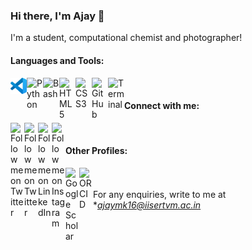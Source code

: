 ### Hi there, I'm Ajay 👋 
I'm a student, computational chemist and photographer!

#### Languages and Tools:
[<img align="left" alt="Visual Studio Code" width="26px" src="https://raw.githubusercontent.com/github/explore/80688e429a7d4ef2fca1e82350fe8e3517d3494d/topics/visual-studio-code/visual-studio-code.png" />](https://github.com/ajay-mk)
[<img align="left" alt="Python" width="26px" src="https://user-images.githubusercontent.com/68733884/148511227-a1c79316-5901-4868-846b-c3bb4a8917d8.png" />](https://github.com/ajay-mk)
[<img align="left" alt="Bash" width="26px" src="https://user-images.githubusercontent.com/68733884/148506597-5d141d64-937e-478a-850e-b09f1717ea51.png" />](https://github.com/ajay-mk)
[<img align="left" alt="HTML5" width="26px" src="https://user-images.githubusercontent.com/68733884/148511302-4141837c-4976-4c90-b829-92d510cca40d.png" />](https://github.com/ajay-mk)
[<img align="left" alt="CSS3" width="26px" src="https://user-images.githubusercontent.com/68733884/148511361-1c8323bd-534c-4a1d-a9b3-05428bc5bdf2.png" />](https://github.com/ajay-mk)
[<img align="left" alt="GitHub" width="26px" src="https://simpleicons.org/icons/github.svg" />](https://github.com/)
[<img align="left" alt="Terminal" width="26px" src="https://user-images.githubusercontent.com/68733884/148511744-83f45445-1e0e-4ef4-9f44-98f1be69a55a.png" />](https://github.com/ajay-mk)
<br>
#### Connect with me:
[<img align="left" alt="Follow me on Twitter" width="22px" src="https://cdn.jsdelivr.net/npm/simple-icons@v3/icons/gmail.svg" />](mailto:ajaymk16@iisertvm.ac.in)
[<img align="left" alt="Follow me on Twitter" width="22px" src="https://cdn.jsdelivr.net/npm/simple-icons@v3/icons/twitter.svg" />](https://twitter.com/ajaymk_)
[<img align="left" alt="Follow me on LinkedIn" width="22px" src="https://cdn.jsdelivr.net/npm/simple-icons@v3/icons/linkedin.svg" />](https://in.linkedin.com/in/iamajaymk)
[<img align="left" alt="Follow me on Instagram" width="22px" src="https://cdn.jsdelivr.net/npm/simple-icons@v3/icons/instagram.svg" />](https://instagram.com/ajaymk_)
<br>
#### Other Profiles:
[<img align="left" alt="Google Scholar" width="22px" src="https://simpleicons.org/icons/googlescholar.svg" />](https://scholar.google.com/citations?hl=en&user=VC-HIpUAAAAJ)
[<img align="left" alt="ORCID" width="22px" src="https://simpleicons.org/icons/orcid.svg" />](https://orcid.org/0000-0002-0079-5443/)
<br>
<br>
For any enquiries, write to me at **ajaymk16@iisertvm.ac.in*
